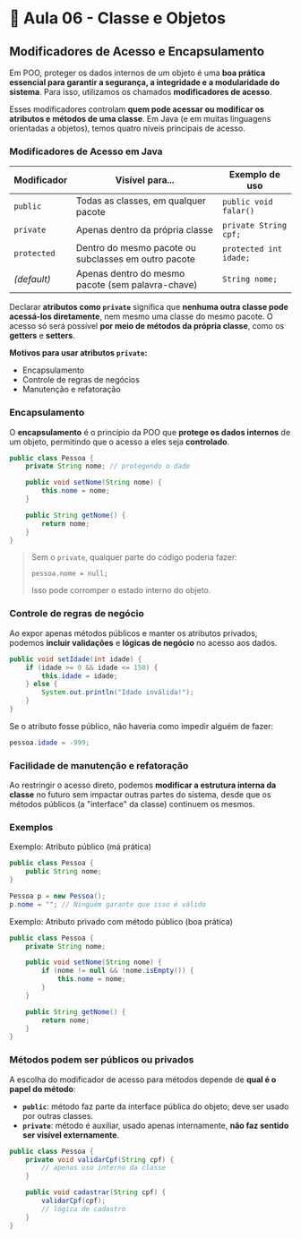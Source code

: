 # 🤖 Aula 06 - Classe e Objetos

## Modificadores de Acesso e Encapsulamento

Em POO, proteger os dados internos de um objeto é uma **boa prática essencial para garantir a segurança, a integridade e a modularidade do sistema**. Para isso, utilizamos os chamados **modificadores de acesso**.

Esses modificadores controlam **quem pode acessar ou modificar os atributos e métodos de uma classe**. Em Java (e em muitas linguagens orientadas a objetos), temos quatro níveis principais de acesso.

### Modificadores de Acesso em Java

| Modificador | Visível para...                                      | Exemplo de uso         |
| ----------- | ---------------------------------------------------- | ---------------------- |
| `public`    | Todas as classes, em qualquer pacote                 | `public void falar()`  |
| `private`   | Apenas dentro da própria classe                      | `private String cpf;`  |
| `protected` | Dentro do mesmo pacote ou subclasses em outro pacote | `protected int idade;` |
| _(default)_ | Apenas dentro do mesmo pacote (sem palavra-chave)    | `String nome;`         |

Declarar **atributos como `private`** significa que **nenhuma outra classe pode acessá-los diretamente**, nem mesmo uma classe do mesmo pacote. O acesso só será possível **por meio de métodos da própria classe**, como os **getters** e **setters**.

**Motivos para usar atributos `private`:**

* Encapsulamento
* Controle de regras de negócios
* Manutenção e refatoração

### **Encapsulamento**

O **encapsulamento** é o princípio da POO que **protege os dados internos** de um objeto, permitindo que o acesso a eles seja **controlado**.

```java
public class Pessoa {
    private String nome; // protegendo o dado

    public void setNome(String nome) {
        this.nome = nome;
    }

    public String getNome() {
        return nome;
    }
}
```

> Sem o `private`, qualquer parte do código poderia fazer:
>
> `pessoa.nome = null;`
>
> Isso pode corromper o estado interno do objeto.

### **Controle de regras de negócio**

Ao expor apenas métodos públicos e manter os atributos privados, podemos **incluir validações** e **lógicas de negócio** no acesso aos dados.

```java
public void setIdade(int idade) {
    if (idade >= 0 && idade <= 150) {
        this.idade = idade;
    } else {
        System.out.println("Idade inválida!");
    }
}
```

Se o atributo fosse público, não haveria como impedir alguém de fazer:

```java
pessoa.idade = -999;
```

### **Facilidade de manutenção e refatoração**

Ao restringir o acesso direto, podemos **modificar a estrutura interna da classe** no futuro sem impactar outras partes do sistema, desde que os métodos públicos (a "interface" da classe) continuem os mesmos.

### Exemplos

Exemplo: Atributo público (má prática)

```java
public class Pessoa {
    public String nome;
}

Pessoa p = new Pessoa();
p.nome = ""; // Ninguém garante que isso é válido
```

Exemplo: Atributo privado com método público (boa prática)

```java
public class Pessoa {
    private String nome;

    public void setNome(String nome) {
        if (nome != null && !nome.isEmpty()) {
            this.nome = nome;
        }
    }

    public String getNome() {
        return nome;
    }
}
```

### Métodos podem ser públicos ou privados

A escolha do modificador de acesso para métodos depende de **qual é o papel do método**:

* **`public`**: método faz parte da interface pública do objeto; deve ser usado por outras classes.
* **`private`**: método é auxiliar, usado apenas internamente, **não faz sentido ser visível externamente**.

```java
public class Pessoa {
    private void validarCpf(String cpf) {
        // apenas uso interno da classe
    }

    public void cadastrar(String cpf) {
        validarCpf(cpf);
        // lógica de cadastro
    }
}
```
